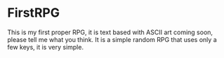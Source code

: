 # FirstRPG
This is my first proper RPG, it is text based with ASCII art coming soon, please tell me what you think.
It is a simple random RPG that uses only a few keys, it is very simple.
